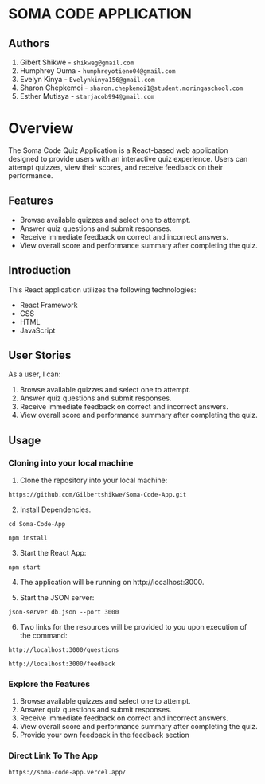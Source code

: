 # SOMA CODE APPLICATION
## Authors
1. Gibert Shikwe - `shikweg@gmail.com`
2. Humphrey Ouma - `humphreyotieno04@gmail.com`
3. Evelyn Kinya - `Evelynkinya156@gmail.com`
4. Sharon Chepkemoi - `sharon.chepkemoi1@student.moringaschool.com`
5. Esther Mutisya - `starjacob994@gmail.com`

# Overview
The Soma Code Quiz Application is a React-based web application designed to provide users with an interactive quiz experience. Users can attempt quizzes, view their scores, and receive feedback on their performance.

## Features
- Browse available quizzes and select one to attempt.
- Answer quiz questions and submit responses.
- Receive immediate feedback on correct and incorrect answers.
- View overall score and performance summary after completing the quiz.

## Introduction
This React application utilizes the following technologies:

- React Framework
- CSS
- HTML
- JavaScript

## User Stories
As a user, I can:

1. Browse available quizzes and select one to attempt.
2. Answer quiz questions and submit responses.
3. Receive immediate feedback on correct and incorrect answers.
4. View overall score and performance summary after completing the quiz.

## Usage
### Cloning into your local machine
1. Clone the repository into your local machine:

`https://github.com/Gilbertshikwe/Soma-Code-App.git`

2. Install Dependencies.

`cd Soma-Code-App`

`npm install`

3. Start the React App:

`npm start`

4. The application will be running on http://localhost:3000.

5. Start the JSON server:

`json-server db.json --port 3000`

6. Two links for the resources will be provided to you upon execution of the command:

`http://localhost:3000/questions`

`http://localhost:3000/feedback`

### Explore the Features
1. Browse available quizzes and select one to attempt.
2. Answer quiz questions and submit responses.
3. Receive immediate feedback on correct and incorrect answers.
4. View overall score and performance summary after completing the quiz.
5. Provide your own feedback in the feedback section
### Direct Link To The App
 `https://soma-code-app.vercel.app/`